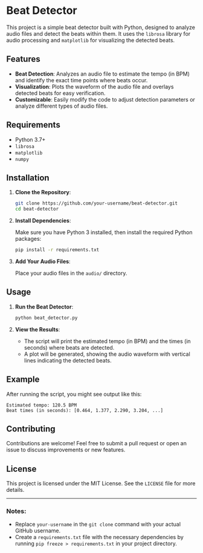 # Beat Detector

This project is a simple beat detector built with Python, designed to analyze audio files and detect the beats within them. It uses the `librosa` library for audio processing and `matplotlib` for visualizing the detected beats.

## Features

- **Beat Detection**: Analyzes an audio file to estimate the tempo (in BPM) and identify the exact time points where beats occur.
- **Visualization**: Plots the waveform of the audio file and overlays detected beats for easy verification.
- **Customizable**: Easily modify the code to adjust detection parameters or analyze different types of audio files.

## Requirements

- Python 3.7+
- `librosa`
- `matplotlib`
- `numpy`

## Installation

1. **Clone the Repository**:

   ```bash
   git clone https://github.com/your-username/beat-detector.git
   cd beat-detector
   ```

2. **Install Dependencies**:

   Make sure you have Python 3 installed, then install the required Python packages:

   ```bash
   pip install -r requirements.txt
   ```

3. **Add Your Audio Files**:

   Place your audio files in the `audio/` directory.

## Usage

1. **Run the Beat Detector**:

   ```bash
   python beat_detector.py
   ```

2. **View the Results**:
   - The script will print the estimated tempo (in BPM) and the times (in seconds) where beats are detected.
   - A plot will be generated, showing the audio waveform with vertical lines indicating the detected beats.

## Example

After running the script, you might see output like this:

```plaintext
Estimated tempo: 120.5 BPM
Beat times (in seconds): [0.464, 1.377, 2.290, 3.204, ...]
```

## Contributing

Contributions are welcome! Feel free to submit a pull request or open an issue to discuss improvements or new features.

## License

This project is licensed under the MIT License. See the `LICENSE` file for more details.

---

### Notes:
- Replace `your-username` in the `git clone` command with your actual GitHub username.
- Create a `requirements.txt` file with the necessary dependencies by running `pip freeze > requirements.txt` in your project directory.